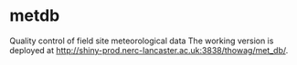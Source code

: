 # metdb
Quality control of field site meteorological data
The working version is deployed at http://shiny-prod.nerc-lancaster.ac.uk:3838/thowag/met_db/.
